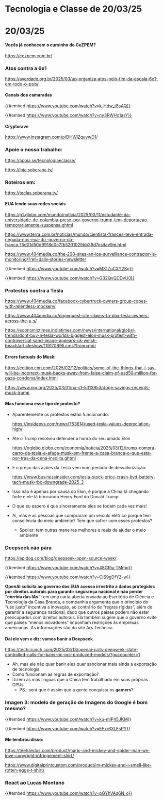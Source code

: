 # Tecnologia e Classe de 20/03/25

# 20/03/25

#### Vocês já conhecem o cursinho do CeZPEM?

<https://cezpem.com.br/>

### Atos contra a 6x1

<https://averdade.org.br/2025/03/up-organiza-atos-pelo-fim-da-escala-6x1-em-todo-o-pais/>

#### Canais dos camaradas

{{#embed https://www.youtube.com/watch?v=k-Hdw_t8sAQ}}

{{#embed https://www.youtube.com/watch?v=ny3RWHx1asY}}

#### Cryptorave

<https://www.instagram.com/p/DHWjZquvwD1/>

### Apoie o nosso trabalho:

<https://apoia.se/tecnologiaeclasse/>

<https://loja.soberana.tv/>

### Roteiros em:

<https://teclas.soberana.tv/>

#### EUA lendo suas redes sociais

<https://g1.globo.com/mundo/noticia/2025/03/11/estudante-da-universidade-de-columbia-preso-por-governo-trump-tem-deportacao-temporariamente-suspensa.ghtml>

<https://www.terra.com.br/noticias/mundo/cientista-frances-teve-entrada-negada-nos-eua-diz-governo-da-franca,75d01d50d9918d0c7fb5201029bb39d7qsitav9m.html>

<https://www.404media.co/the-200-sites-an-ice-surveillance-contractor-is-monitoring/?ref=daily-stories-newsletter>

{{#embed https://www.youtube.com/watch?v=M31ZuCXY2Sg}}

{{#embed https://www.youtube.com/watch?v=G32QvQDDvU0}}

### Protestos contra a Tesla

<https://www.404media.co/facebook-cybertruck-owners-group-copes-with-relentless-mockery/>

<https://www.404media.co/dogequest-site-claims-to-dox-tesla-owners-across-the-u-s/>

<https://economictimes.indiatimes.com/news/international/global-trends/dont-buy-a-tesla-worlds-biggest-elon-musk-protest-with-controversial-sand-image-appears-uk-welsh-beach/articleshow/119170895.cms?from=mdr>

#### Errors factuais do Musk:

<https://edition.cnn.com/2025/02/12/politics/some-of-the-things-that-i-say-will-be-incorrect-musk-backs-away-from-false-claim-of-usd50-million-for-gaza-condoms/index.html>

<https://www.npr.org/2025/03/01/nx-s1-5313853/doge-savings-receipts-musk-trump>

#### Mas funciona esse tipo de protesto?

- Aparentemente os protestos estão funcionando:

  <https://insideevs.com/news/753814/used-tesla-values-depreciation-high/>
- Até o Trump resolveu defender a honra do seu amado Elon

  <https://oglobo.globo.com/economia/noticia/2025/03/12/trump-compra-carro-da-tesla-e-afaga-musk-em-frente-a-casa-branca-o-que-esta-por-tras-da-cena-insolita.ghtml>
- E o preço das ações da Tesla vem num período de desvalorização:

  <https://www.businessinsider.com/tesla-stock-price-crash-byd-battery-tech-musk-rbc-downgrade-2025-3>
- Isso não é apenas por causa do Elon, é porque a China tá chegando forte e ele tá brincando Henry Ford do Donald Trump
- O que eu espero é que sinceramente eles se fodam cada vez mais!
- Ai, mas e as pessoas que compraram um veículo elétrico porque tem consciência do meio ambiente? Tem que sofrer com esses protestos?
  - Spoiler: tem outras maneiras melhores e reais de ajudar o meio ambiente

####

### Deepseek não pára

<https://apidog.com/blog/deepseek-open-source-week/>

{{#embed https://www.youtube.com/watch?v=48GRiu-TMmg}}

{{#embed https://www.youtube.com/watch?v=CiS9gDfYZ-w}}

**OpenAI solicita ao governo dos EUA acesso irrestrito a dados protegidos por direitos autorais para garantir segurança nacional e não perder “corrida das IAs”:** em uma carta aberta enviada ao Escritório de Ciência e Tecnologia da Casa Branca, a companhia argumenta que o princípio do “uso justo” incentiva a inovação, ao contrário de “regras rígidas”, além de garantir a segurança nacional, dado que outros países podem não estar preocupados com direitos autorais. Ela também sugere que o governo evite que países “menos inovadores” imponham restrições às empresas americanas. As informações são do site Ars Technica.

#### Daí ele vem e diz: vamos banir a Deepseek

<https://techcrunch.com/2025/03/13/openai-calls-deepseek-state-controlled-calls-for-bans-on-prc-produced-models/?guccounter=1>

- Ah, mas ele não quer banir eles quer sancionar mais ainda a exportação de tecnologia
- Como funcionam as regras de exportação?
- Dizem as más linguas que a China tem trabalhado em suas próprias GPUs
  - PS.: será que é assim que a gente conquista os **gamers**?

### Imagen 3: modelo de geração de Imagens do Google é bom mesmo?

{{#embed https://www.youtube.com/watch?v=ku-mlP45JKM}}

{{#embed https://www.youtube.com/watch?v=EFxr6XLFsPY}}

#### Me lembrou disso:

<https://teehandus.com/product/mario-and-mickey-and-spider-man-we-love-copyright-infringement-shirt/>

<https://www.digitalprintcustom.com/product/im-mickey-and-i-smell-like-rotten-eggs-t-shirt/>

### React ao Lucas Montano

{{#embed https://www.youtube.com/watch?v=pGYhVAq6N_o}}
